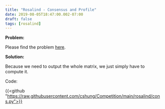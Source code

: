 ```yaml
---
title: "Rosalind - Consensus and Profile"
date: 2019-08-05T18:47:00.002-07:00
draft: false
tags: [rosalind]
---
```


**Problem:**

Please find the problem [here](http://rosalind.info/problems/cons/).

**Solution:**

Because we need to output the whole matrix, we just simply have to compute it.

Code:

{{<github "https://raw.githubusercontent.com/cshung/Competition/main/rosalind/cons.py">}}

